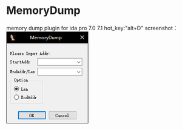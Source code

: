 # MemoryDump
memory dump plugin for ida pro 7.0 7.1
hot_key:"alt+D"
screenshot：
![image](./screenshot.png)
